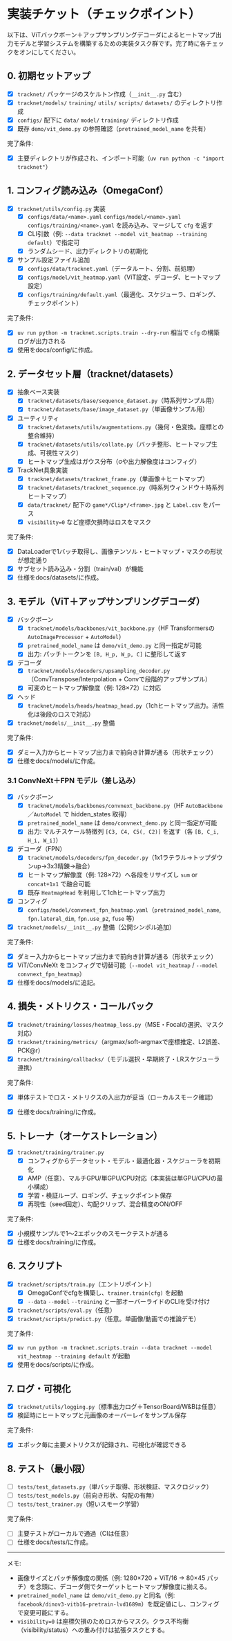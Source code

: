# 実装チケット（チェックポイント）

以下は、ViTバックボーン＋アップサンプリングデコーダによるヒートマップ出力モデルと学習システムを構築するための実装タスク群です。完了時に各チェックをオンにしてください。

## 0. 初期セットアップ
- [x] `tracknet/` パッケージのスケルトン作成（`__init__.py` 含む）
- [x] `tracknet/models/` `training/` `utils/` `scripts/` `datasets/` のディレクトリ作成
- [x] `configs/` 配下に `data/` `model/` `training/` ディレクトリ作成
- [x] 既存 `demo/vit_demo.py` の参照確認（`pretrained_model_name` を共有）

完了条件:
- [x] 主要ディレクトリが作成され、インポート可能（`uv run python -c "import tracknet"`）

## 1. コンフィグ読み込み（OmegaConf）
- [x] `tracknet/utils/config.py` 実装
  - [x] `configs/data/<name>.yaml` `configs/model/<name>.yaml` `configs/training/<name>.yaml` を読み込み、マージして `cfg` を返す
  - [x] CLI引数（例: `--data tracknet --model vit_heatmap --training default`）で指定可
  - [x] ランダムシード、出力ディレクトリの初期化
- [x] サンプル設定ファイル追加
  - [x] `configs/data/tracknet.yaml`（データルート、分割、前処理）
  - [x] `configs/model/vit_heatmap.yaml`（ViT設定、デコーダ、ヒートマップ設定）
  - [x] `configs/training/default.yaml`（最適化、スケジューラ、ロギング、チェックポイント）

完了条件:
- [x] `uv run python -m tracknet.scripts.train --dry-run` 相当で `cfg` の構築ログが出力される
- [x] 使用をdocs/config/に作成。

## 2. データセット層（tracknet/datasets）
- [x] 抽象ベース実装
  - [x] `tracknet/datasets/base/sequence_dataset.py`（時系列サンプル用）
  - [x] `tracknet/datasets/base/image_dataset.py`（単画像サンプル用）
- [x] ユーティリティ
  - [x] `tracknet/datasets/utils/augmentations.py`（幾何・色変換。座標との整合維持）
  - [x] `tracknet/datasets/utils/collate.py`（バッチ整形、ヒートマップ生成、可視性マスク）
  - [x] ヒートマップ生成はガウス分布（σや出力解像度はコンフィグ）
- [x] TrackNet具象実装
  - [x] `tracknet/datasets/tracknet_frame.py`（単画像＋ヒートマップ）
  - [x] `tracknet/datasets/tracknet_sequence.py`（時系列ウィンドウ＋時系列ヒートマップ）
  - [x] `data/tracknet/` 配下の `game*/Clip*/<frame>.jpg` と `Label.csv` をパース
  - [x] `visibility=0` など座標欠損時はロスをマスク

完了条件:
- [x] DataLoaderで1バッチ取得し、画像テンソル・ヒートマップ・マスクの形状が想定通り
- [x] サブセット読み込み・分割（train/val）が機能
- [x] 仕様をdocs/datasets/に作成。

## 3. モデル（ViT＋アップサンプリングデコーダ）
- [x] バックボーン
  - [x] `tracknet/models/backbones/vit_backbone.py`（HF Transformersの `AutoImageProcessor` + `AutoModel`）
  - [x] `pretrained_model_name` は `demo/vit_demo.py` と同一指定が可能
  - [x] 出力: パッチトークンを `[B, H_p, W_p, C]` に整形して返す
- [x] デコーダ
  - [x] `tracknet/models/decoders/upsampling_decoder.py`（ConvTranspose/Interpolation + Convで段階的アップサンプル）
  - [x] 可変のヒートマップ解像度（例: 128×72）に対応
- [x] ヘッド
  - [x] `tracknet/models/heads/heatmap_head.py`（1chヒートマップ出力。活性化は後段のロスで対応）
- [x] `tracknet/models/__init__.py` 整備

完了条件:
- [x] ダミー入力からヒートマップ出力まで前向き計算が通る（形状チェック）
- [x] 仕様をdocs/models/に作成。

### 3.1 ConvNeXt＋FPN モデル（差し込み）
- [x] バックボーン
  - [x] `tracknet/models/backbones/convnext_backbone.py`（HF `AutoBackbone`／`AutoModel` で hidden_states 取得）
  - [x] `pretrained_model_name` は `demo/convnext_demo.py` と同一指定が可能
  - [x] 出力: マルチスケール特徴列 `[C3, C4, C5(, C2)]` を返す（各 `[B, C_i, H_i, W_i]`）
- [x] デコーダ（FPN）
  - [x] `tracknet/models/decoders/fpn_decoder.py`（1x1ラテラル→トップダウンup→3x3精錬→融合）
  - [x] ヒートマップ解像度（例: 128×72）へ各段をリサイズし `sum` or `concat+1x1` で融合可能
  - [x] 既存 `HeatmapHead` を利用して1chヒートマップ出力
- [x] コンフィグ
  - [x] `configs/model/convnext_fpn_heatmap.yaml`（`pretrained_model_name`, `fpn.lateral_dim`, `fpn.use_p2`, `fuse` 等）
- [x] `tracknet/models/__init__.py` 整備（公開シンボル追加）

完了条件:
- [x] ダミー入力からヒートマップ出力まで前向き計算が通る（形状チェック）
- [x] ViT/ConvNeXt をコンフィグで切替可能（`--model vit_heatmap` / `--model convnext_fpn_heatmap`）
- [x] 仕様をdocs/models/に追記。

## 4. 損失・メトリクス・コールバック
- [x] `tracknet/training/losses/heatmap_loss.py`（MSE・Focalの選択、マスク対応）
- [x] `tracknet/training/metrics/`（argmax/soft-argmaxで座標推定、L2誤差、PCK@r）
- [x] `tracknet/training/callbacks/`（モデル選択・早期終了・LRスケジューラ連携）

完了条件:
- [x] 単体テストでロス・メトリクスの入出力が妥当（ローカルスモーク確認）
- [x] 仕様をdocs/training/に作成。


## 5. トレーナ（オーケストレーション）
- [x] `tracknet/training/trainer.py`
  - [x] コンフィグからデータセット・モデル・最適化器・スケジューラを初期化
  - [x] AMP（任意）、マルチGPU/単GPU/CPU対応（本実装は単GPU/CPUの最小構成）
  - [x] 学習・検証ループ、ロギング、チェックポイント保存
  - [x] 再現性（seed固定）、勾配クリップ、混合精度のON/OFF

完了条件:
- [x] 小規模サンプルで1〜2エポックのスモークテストが通る
- [x] 仕様をdocs/training/に作成。

## 6. スクリプト
- [x] `tracknet/scripts/train.py`（エントリポイント）
  - [x] OmegaConfでcfgを構築し、`trainer.train(cfg)` を起動
  - [x] `--data` `--model` `--training` と一部オーバーライドのCLIを受け付け
- [x] `tracknet/scripts/eval.py`（任意）
- [x] `tracknet/scripts/predict.py`（任意。単画像/動画での推論デモ）

完了条件:
- [x] `uv run python -m tracknet.scripts.train --data tracknet --model vit_heatmap --training default` が起動
- [x] 使用をdocs/scripts/に作成。

## 7. ログ・可視化
- [x] `tracknet/utils/logging.py`（標準出力ログ＋TensorBoard/W&Bは任意）
- [x] 検証時にヒートマップと元画像のオーバーレイをサンプル保存

完了条件:
- [x] エポック毎に主要メトリクスが記録され、可視化が確認できる

## 8. テスト（最小限）
- [ ] `tests/test_datasets.py`（単バッチ取得、形状検証、マスクロジック）
- [ ] `tests/test_models.py`（前向き形状、勾配の有無）
- [ ] `tests/test_trainer.py`（短いスモーク学習）

完了条件:
- [ ] 主要テストがローカルで通過（CIは任意）
- [ ] 仕様をdocs/tests/に作成。

---

メモ:
- 画像サイズとパッチ解像度の関係（例: 1280×720 + ViT/16 → 80×45 パッチ）を念頭に、デコーダ側でターゲットヒートマップ解像度に揃える。
- `pretrained_model_name` は `demo/vit_demo.py` と同名（例: `facebook/dinov3-vitb16-pretrain-lvd1689m`）を既定値にし、コンフィグで変更可能にする。
- `visibility=0` は座標欠損のためロスからマスク。クラス不均衡（visibility/status）への重み付けは拡張タスクとする。
